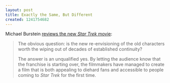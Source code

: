 ```yaml
---
layout: post
title: Exactly the Same, But Different
created: 1241754682
---
```

Michael Burstein [reviews the new *Star Trek* movie](http://sfscope.com/2009/05/the-future-returnsa-review-of.html):

> The obvious question: is the new re-envisioning of the old characters worth the wiping out of decades of established continuity?
>
> The answer is an unqualified yes. By letting the audience know that the franchise is starting over, the filmmakers have managed to create a film that is both appealing to diehard fans and accessible to people coming to *Star Trek* for the first time. 
